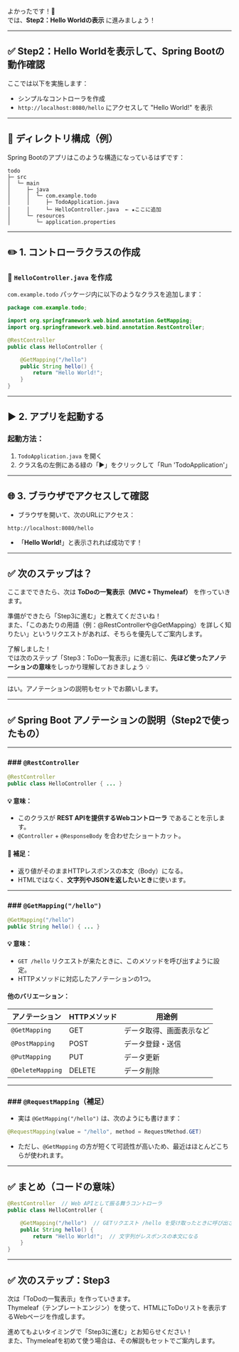 よかったです！🎉  
では、**Step2：Hello Worldの表示** に進みましょう！

---

## ✅ Step2：Hello Worldを表示して、Spring Bootの動作確認

ここでは以下を実施します：

- シンプルなコントローラを作成
- `http://localhost:8080/hello` にアクセスして "Hello World!" を表示

---

## 📁 ディレクトリ構成（例）

Spring Bootのアプリはこのような構造になっているはずです：

```
todo
├─ src
│  └─ main
│     ├─ java
│     │  └─ com.example.todo
│     │     ├─ TodoApplication.java
│     │     └─ HelloController.java  ← ★ここに追加
│     └─ resources
│        └─ application.properties
```

---

## ✏️ 1. コントローラクラスの作成

### 🔹 `HelloController.java` を作成

`com.example.todo` パッケージ内に以下のようなクラスを追加します：

```java
package com.example.todo;

import org.springframework.web.bind.annotation.GetMapping;
import org.springframework.web.bind.annotation.RestController;

@RestController
public class HelloController {

    @GetMapping("/hello")
    public String hello() {
        return "Hello World!";
    }
}
```

---

## ▶️ 2. アプリを起動する

### 起動方法：
1. `TodoApplication.java` を開く
2. クラス名の左側にある緑の「▶」をクリックして「Run 'TodoApplication'」

---

## 🌐 3. ブラウザでアクセスして確認

- ブラウザを開いて、次のURLにアクセス：

```
http://localhost:8080/hello
```

- 「**Hello World!**」と表示されれば成功です！

---

## ✅ 次のステップは？

ここまでできたら、次は **ToDoの一覧表示（MVC + Thymeleaf）** を作っていきます。

準備ができたら「Step3に進む」と教えてくださいね！  
また、「このあたりの用語（例：@RestControllerや@GetMapping）を詳しく知りたい」というリクエストがあれば、そちらを優先してご案内します。

了解しました！  
では次のステップ「Step3：ToDo一覧表示」に進む前に、**先ほど使ったアノテーションの意味**をしっかり理解しておきましょう 💡

---

はい。アノテーションの説明もセットでお願いします。

---

## ✅ Spring Boot アノテーションの説明（Step2で使ったもの）

---

### ### `@RestController`

```java
@RestController
public class HelloController { ... }
```

#### 💡 意味：
- このクラスが **REST APIを提供するWebコントローラ** であることを示します。
- `@Controller` + `@ResponseBody` を合わせたショートカット。

#### 🔁 補足：
- 返り値がそのままHTTPレスポンスの本文（Body）になる。
- HTMLではなく、**文字列やJSONを返したいとき**に使います。

---

### ### `@GetMapping("/hello")`

```java
@GetMapping("/hello")
public String hello() { ... }
```

#### 💡 意味：
- `GET /hello` リクエストが来たときに、このメソッドを呼び出すように設定。
- HTTPメソッドに対応したアノテーションの1つ。

#### 他のバリエーション：
| アノテーション | HTTPメソッド | 用途例 |
|----------------|--------------|--------|
| `@GetMapping`  | GET          | データ取得、画面表示など |
| `@PostMapping` | POST         | データ登録・送信 |
| `@PutMapping`  | PUT          | データ更新 |
| `@DeleteMapping` | DELETE     | データ削除 |

---

### ### `@RequestMapping`（補足）

- 実は `@GetMapping("/hello")` は、次のようにも書けます：

```java
@RequestMapping(value = "/hello", method = RequestMethod.GET)
```

- ただし、`@GetMapping` の方が短くて可読性が高いため、最近はほとんどこちらが使われます。

---

## ✅ まとめ（コードの意味）

```java
@RestController  // Web APIとして振る舞うコントローラ
public class HelloController {

    @GetMapping("/hello")  // GETリクエスト /hello を受け取ったときに呼び出される
    public String hello() {
        return "Hello World!";  // 文字列がレスポンスの本文になる
    }
}
```

---

## ✅ 次のステップ：Step3

次は「ToDoの一覧表示」を作っていきます。  
Thymeleaf（テンプレートエンジン）を使って、HTMLにToDoリストを表示するWebページを作成します。

進めてもよいタイミングで「Step3に進む」とお知らせください！  
また、Thymeleafを初めて使う場合は、その解説もセットでご案内します。